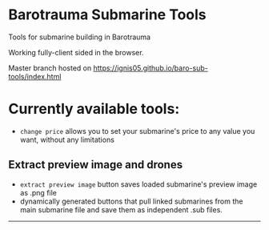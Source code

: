 # Barotrauma Submarine Tools

Tools for submarine building in Barotrauma

Working fully-client sided in the browser.

Master branch hosted on https://ignis05.github.io/baro-sub-tools/index.html

# Currently available tools:

-  `change price` allows you to set your submarine's price to any value you want, without any limitations

## Extract preview image and drones

-  `extract preview image` button saves loaded submarine's preview image as .png file
-  dynamically generated buttons that pull linked submarines from the main submarine file and save them as independent .sub files.

<hr>
